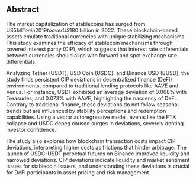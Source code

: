 ## Abstract 

The market capitalization of stablecoins has surged from US$5 billion in 2019 to over US$180 billion in 2022. These blockchain-based assets emulate traditional currencies with unique stabilizing mechanisms. This study examines the efficacy of stablecoin mechanisms through covered interest parity (CIP), which suggests that interest rate differentials between currencies should align with forward and spot exchange rate differentials.

Analyzing Tether (USDT), USD Coin (USDC), and Binance USD (BUSD), the study finds persistent CIP deviations in decentralized finance (DeFi) environments, compared to traditional lending protocols like AAVE and Venus. For instance, USDT exhibited an average deviation of 0.068% with Treasuries, and 0.073% with AAVE, highlighting the nascency of DeFi. Contrary to traditional finance, these deviations do not follow seasonal trends but are influenced by stability perceptions and redemption capabilities. Using a vector autoregressive model, events like the FTX collapse and USDC depeg caused surges in deviations, severely denting investor confidence.

The study also explores how blockchain transaction costs impact CIP deviations, interpreting higher costs as frictions that hinder arbitrage. The launch of USDC-USDT perpetual futures on Binance improved liquidity and narrowed deviations. CIP deviations indicate liquidity and market sentiment issues for stablecoin issuers, and understanding these deviations is crucial for DeFi participants in asset pricing and risk management.


